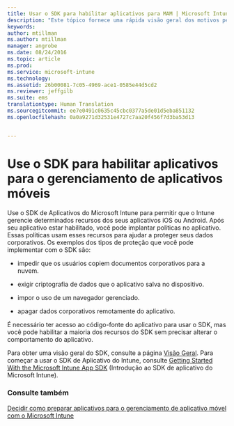 ```yaml
---
title: Usar o SDK para habilitar aplicativos para MAM | Microsoft Intune
description: "Este tópico fornece uma rápida visão geral dos motivos pelos quais você deveria usar o SDK de Aplicativos do Intune."
keywords: 
author: mtillman
ms.author: mtillman
manager: angrobe
ms.date: 08/24/2016
ms.topic: article
ms.prod: 
ms.service: microsoft-intune
ms.technology: 
ms.assetid: 26b00081-7c05-4969-ace1-0585e44d5cd2
ms.reviewer: jeffgilb
ms.suite: ems
translationtype: Human Translation
ms.sourcegitcommit: ee7e0491c0635c45cbc0377a5de01d5eba851132
ms.openlocfilehash: 0a0a9271d32531e4727c7aa20f456f7d3ba53d13


---
```


# <a name="use-the-sdk-to-enable-apps-for-mobile-application-management"></a>Use o SDK para habilitar aplicativos para o gerenciamento de aplicativos móveis
Use o SDK de Aplicativos do Microsoft Intune para permitir que o Intune gerencie determinados recursos dos seus aplicativos iOS ou Android. Após seu aplicativo estar habilitado, você pode implantar políticas no aplicativo. Essas políticas usam esses recursos para ajudar a proteger seus dados corporativos. Os exemplos dos tipos de proteção que você pode implementar com o SDK são:

-   impedir que os usuários copiem documentos corporativos para a nuvem.

-   exigir criptografia de dados que o aplicativo salva no dispositivo.

-   impor o uso de um navegador gerenciado.

-   apagar dados corporativos remotamente do aplicativo.

É necessário ter acesso ao código-fonte do aplicativo para usar o SDK, mas você pode habilitar a maioria dos recursos do SDK sem precisar alterar o comportamento do aplicativo.

Para obter uma visão geral do SDK, consulte a página [Visão Geral](/intune/develop/intune-app-sdk). Para começar a usar o SDK de Aplicativo do Intune, consulte [Getting Started With the Microsoft Intune App SDK](/intune/develop/intune-app-sdk-get-started) (Introdução ao SDK de aplicativo do Microsoft Intune).

### <a name="see-also"></a>Consulte também
[Decidir como preparar aplicativos para o gerenciamento de aplicativo móvel com o Microsoft Intune](decide-how-to-prepare-apps-for-mobile-application-management-with-microsoft-intune.md)



<!--HONumber=Dec16_HO2-->


